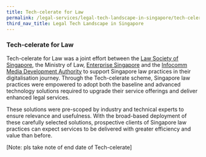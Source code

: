 ```yaml
---
title: Tech-celerate for Law
permalink: /legal-services/legal-tech-landscape-in-singapore/tech-celerate-for-law/
third_nav_title: Legal Tech Landscape in Singapore
---
```


### Tech-celerate for Law

Tech-celerate for Law was a joint effort between the [Law Society of Singapore](https://www.lawsociety.org.sg/), the Ministry of Law, [Enterprise Singapore](https://www.enterprisesg.gov.sg/) and the [Infocomm Media Development Authority](https://www.imda.gov.sg/) to support Singapore law practices in their digitalisation journey. Through the Tech-celerate scheme, Singapore law practices were empowered to adopt both the baseline and advanced technology solutions required to upgrade their service offerings and deliver enhanced legal services. 

These solutions were pre-scoped by industry and technical experts to ensure relevance and usefulness. With the broad-based deployment of these carefully selected solutions, prospective clients of Singapore law practices can expect services to be delivered with greater efficiency and value than before.

[Note: pls take note of end date of Tech-celerate]
